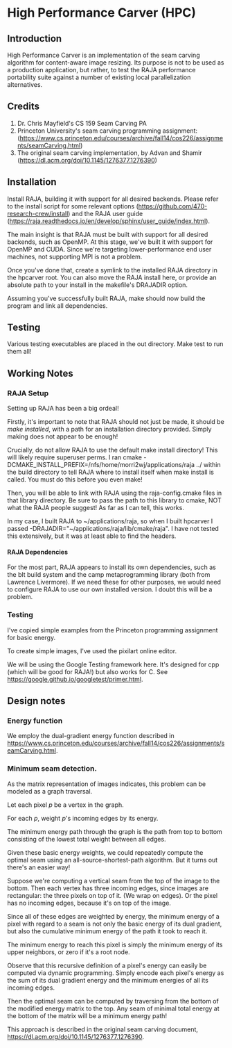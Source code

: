 # High Performance Carver (HPC)

## Introduction
High Performance Carver is an implementation of the seam carving algorithm for content-aware image resizing.
Its purpose is not to be used as a production application, but rather, to test the RAJA performance portability suite against a number of existing local parallelization alternatives.

## Credits
1) Dr. Chris Mayfield's CS 159 Seam Carving PA
2) Princeton University's seam carving programming assignment:
   (https://www.cs.princeton.edu/courses/archive/fall14/cos226/assignments/seamCarving.html)
3) The original seam carving implementation, by Advan and Shamir
   (https://dl.acm.org/doi/10.1145/1276377.1276390)

## Installation
Install RAJA, building it with support for all desired backends.
Please refer to the install script for some relevant options (https://github.com/470-research-crew/install) and the RAJA user guide (https://raja.readthedocs.io/en/develop/sphinx/user_guide/index.html).

The main insight is that RAJA must be built with support for all desired backends, such as OpenMP. At this stage, we've built it with support for OpenMP and CUDA. Since we're targeting lower-performance end user machines, not supporting MPI is not a problem.

Once you've done that, create a symlink to the installed RAJA directory in the hpcarver root. You can also move the RAJA install here, or provide an absolute path to your install in the makefile's DRAJADIR option.

Assuming you've successfully built RAJA, make should now build the program and link all dependencies.

## Testing
Various testing executables are placed in the out directory. Make test to run them all!

## Working Notes
### RAJA Setup
Setting up RAJA has been a big ordeal!

Firstly, it's important to note that RAJA should not just be made, it should be *make installed*, with a path for an installation directory provided. Simply making does not appear to be enough!

Crucially, do not allow RAJA to use the default make install directory! This will likely require superuser perms. 
I ran cmake -DCMAKE_INSTALL_PREFIX=/nfs/home/morri2wj/applications/raja ../ within the build directory to tell RAJA where to install itself when make install is called. You must do this before you even make!

Then, you will be able to link with RAJA using the raja-config.cmake files in that library directory.
Be sure to pass the path to this library to cmake, NOT what the RAJA people suggest! As far as I can tell, this works.

In my case, I built RAJA to ~/applications/raja, so when I built hpcarver I passed -DRAJADIR="~/applications/raja/lib/cmake/raja". I have not tested this extensively, but it was at least able to find the headers.

#### RAJA Dependencies
For the most part, RAJA appears to install its own dependencies, such as the blt build system and the camp metaprogramming library (both from Lawrence Livermore).
If we need these for other purposes, we would need to configure RAJA to use our own installed version. I doubt this will be a problem.

### Testing
I've copied simple examples from the Princeton programming assignment for basic energy. 

To create simple images, I've used the pixilart online editor.

We will be using the Google Testing framework here. 
It's designed for cpp (which will be good for RAJA!) but also works for C. 
See https://google.github.io/googletest/primer.html.

## Design notes

### Energy function
We employ the dual-gradient energy function described in https://www.cs.princeton.edu/courses/archive/fall14/cos226/assignments/seamCarving.html.

### Minimum seam detection.
As the matrix representation of images indicates, this problem can be modeled as a graph traversal.

Let each pixel *p* be a vertex in the graph. 

For each *p*, weight *p*'s incoming edges by its energy.

The minimum energy path through the graph is the path from top to bottom consisting of the lowest total weight between all edges.

Given these basic energy weights, we could repeatedly compute the optimal seam using an all-source-shortest-path algorithm. But it turns out there's an easier way!

Suppose we're computing a vertical seam from the top of the image to the bottom. Then each vertex has three incoming edges, since images are rectangular: the three pixels on top of it. (We wrap on edges).
Or the pixel has no incoming edges, because it's on top of the image.

Since all of these edges are weighted by energy, the minimum energy of a pixel with regard to a seam is not only the basic energy of its dual gradient,
but also the cumulative minimum energy of the path it took to reach it.

The minimum energy to reach this pixel is simply the minimum energy of its upper neighbors, or zero if it's a root node.

Observe that this recursive definition of a pixel's energy can easily be computed via dynamic programming. 
Simply encode each pixel's energy as the sum of its dual gradient energy and the minimum energies of all its incoming edges.

Then the optimal seam can be computed by traversing from the bottom of the modified energy matrix to the top. 
Any seam of minimal total energy at the bottom of the matrix will be a minimum energy path! 

This approach is described in the original seam carving document, https://dl.acm.org/doi/10.1145/1276377.1276390.

        
